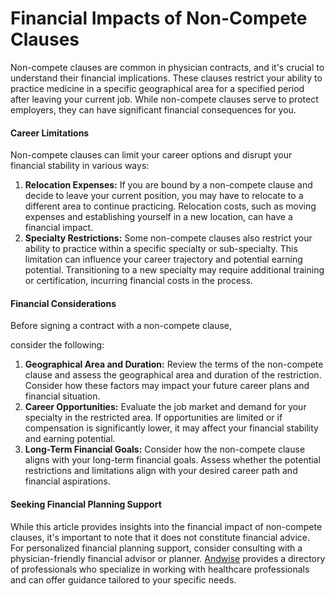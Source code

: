 # Financial Impacts of Non-Compete Clauses

Non-compete clauses are common in physician contracts, and it's crucial to understand their financial implications. These clauses restrict your ability to practice medicine in a specific geographical area for a specified period after leaving your current job. While non-compete clauses serve to protect employers, they can have significant financial consequences for you.

#### Career Limitations

Non-compete clauses can limit your career options and disrupt your financial stability in various ways:

1. **Relocation Expenses:** If you are bound by a non-compete clause and decide to leave your current position, you may have to relocate to a different area to continue practicing. Relocation costs, such as moving expenses and establishing yourself in a new location, can have a financial impact.
2. **Specialty Restrictions:** Some non-compete clauses also restrict your ability to practice within a specific specialty or sub-specialty. This limitation can influence your career trajectory and potential earning potential. Transitioning to a new specialty may require additional training or certification, incurring financial costs in the process.

#### Financial Considerations

Before signing a contract with a non-compete clause,

consider the following:

1. **Geographical Area and Duration:** Review the terms of the non-compete clause and assess the geographical area and duration of the restriction. Consider how these factors may impact your future career plans and financial situation.
2. **Career Opportunities:** Evaluate the job market and demand for your specialty in the restricted area. If opportunities are limited or if compensation is significantly lower, it may affect your financial stability and earning potential.
3. **Long-Term Financial Goals:** Consider how the non-compete clause aligns with your long-term financial goals. Assess whether the potential restrictions and limitations align with your desired career path and financial aspirations.

#### Seeking Financial Planning Support

While this article provides insights into the financial impact of non-compete clauses, it's important to note that it does not constitute financial advice. For personalized financial planning support, consider consulting with a physician-friendly financial advisor or planner. [Andwise](https://directory.joinandwise.com) provides a directory of professionals who specialize in working with healthcare professionals and can offer guidance tailored to your specific needs.

